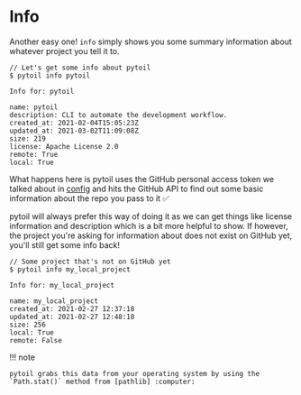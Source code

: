 # Info

Another easy one! `info` simply shows you some summary information about whatever project you tell it to.

<div class="termy">

```console
// Let's get some info about pytoil
$ pytoil info pytoil

Info for: pytoil

name: pytoil
description: CLI to automate the development workflow.
created_at: 2021-02-04T15:05:23Z
updated_at: 2021-03-02T11:09:08Z
size: 219
license: Apache License 2.0
remote: True
local: True
```

</div>

What happens here is pytoil uses the GitHub personal access token we talked about in [config] and hits the GitHub API to find out some basic information about the repo you pass to it :white_check_mark:

pytoil will always prefer this way of doing it as we can get things like license information and description which is a bit more helpful to show. If however, the project you're asking for information about does not exist on GitHub yet, you'll still get some info back!

<div class="termy">

```console
// Some project that's not on GitHub yet
$ pytoil info my_local_project

Info for: my_local_project

name: my_local_project
created_at: 2021-02-27 12:37:18
updated_at: 2021-02-27 12:48:18
size: 256
local: True
remote: False
```

</div>

!!! note

    pytoil grabs this data from your operating system by using the `Path.stat()` method from [pathlib] :computer:

[config]: ../config.md
[pathlib]: https://docs.python.org/3/library/pathlib.html
